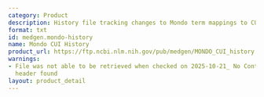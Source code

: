 ```yaml
---
category: Product
description: History file tracking changes to Mondo term mappings to CUIs
format: txt
id: medgen.mondo-history
name: Mondo CUI History
product_url: https://ftp.ncbi.nlm.nih.gov/pub/medgen/MONDO_CUI_history.txt
warnings:
- File was not able to be retrieved when checked on 2025-10-21_ No Content-Length
  header found
layout: product_detail
---
```

